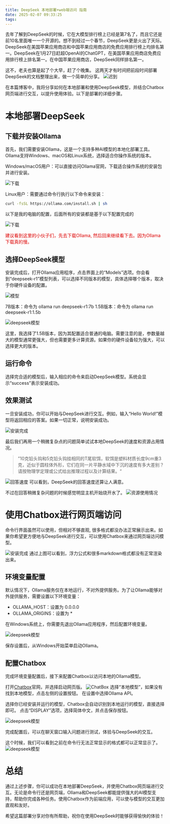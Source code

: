 ```yaml
---
title: DeepSeek 本地部署+web端访问 指南
date: 2025-02-07 09:33:25
tags:
---
```

去年了解到DeepSeek的时候，它在大模型排行榜上已经是第7名了，而且它还是前10名里面唯一一个开源的。想不到经过一个春节，DeepSeek更是火出了天际。‌DeepSeek在美国苹果应用商店和中国苹果应用商店的免费应用排行榜上均排名第一‌。DeepSeek在1月27日赶超OpenAI的ChatGPT，在美国苹果应用商店免费应用排行榜上排名第一。在中国苹果应用商店，DeepSeek同样排名第一‌。

这不，老夫也算是起了个大早，赶了个晚集。
这两天才有时间把前段时间部署DeepSeek的文档整理出来，做一个简单的分享。
![迟到](./images/deepseek-1/late.jpg)

在本篇博客中，我将分享如何在本地部署和使用DeepSeek模型，并结合Chatbox网页端进行交互，以提升使用体验。以下是部署的详细步骤。

# 本地部署DeepSeek
## 下载并安装Ollama
首先，我们需要安装Ollama，这是一个支持多种AI模型的本地化部署工具。Ollama支持Windows、macOS和Linux系统，选择适合你操作系统的版本。

Windows/macOS用户：可以直接访问Ollama官网，下载适合操作系统的安装包并进行安装。

![下载](./images/deepseek-1/download.png)

Linux用户：需要通过命令行执行以下命令来安装：
```bash
curl -fsSL https://ollama.com/install.sh | sh
```

以下是我的电脑的配置，后面所有的安装都是基于以下配置完成的

![下载](./images/deepseek-1/environment.png)

<font color="#dd0000">建议看到这里的小伙子们，先去下载Ollama, 然后回来继续看下去。因为Ollama下载真的慢。</font>

## 选择DeepSeek模型
安装完成后，打开Ollama应用程序，点击界面上的“Models”选项。你会看到“deepseek-r1”模型列表，可以选择不同版本的模型，具体选择哪个版本，取决于你硬件设备的配置。

![模型](./images/deepseek-1/models.png)

7B版本：命令为 ollama run deepseek-r1:7b
1.5B版本：命令为 ollama run deepseek-r1:1.5b

![deepseek模型](./images/deepseek-1/deepseek-models.png)

这里，我选择了1.5B版本，因为其配置适合普通的电脑。需要注意的是，参数量越大的模型通常更强大，但也需要更多计算资源。如果你的硬件设备较为强大，可以选择更大的版本。

## 运行命令
选择完合适的模型后，输入相应的命令来启动DeepSeek模型。系统会显示“success”表示安装成功。

## 效果测试
一旦安装成功，你可以开始与DeepSeek进行交互。例如，输入“Hello World!”模型将返回相应的答案。如果一切正常，说明安装成功。

![安装完成](./images/deepseek-1/success.png)

最后我们再用一个稍微复杂点的问题简单试试本地DeepSeek的速度和资源占用情况。
> ”10克铅头钩和5克铅头钩挂相同的T尾软饵，软饵是塑料材质长度9cm重3克，近似于圆柱体外形，它们在同一片平静水域中下沉的速度有多大差别？
请按物理学定理或公式给出推理过程以及计算结果。“

![回答速度](./images/deepseek-1/speed.gif)
可以看到，DeepSeek的回答速度还算让人满意。

不过在回答稍微复杂问题的时候感觉明显主机开始烧开水了。
![资源使用情况](./images/deepseek-1/resource.png)


# 使用Chatbox进行网页端访问
命令行界面虽然可以使用，但相对不够直观, 很多格式都没办法正常展示出来。如果你希望更方便地与DeepSeek进行交互，可以使用Chatbox来通过网页端访问模型。

![安装完成](./images/deepseek-1/cmd-effect.png)
通过上图可以看到，浮力公式和很多markdown格式都没有正常渲染出来。

## 环境变量配置
默认情况下，Ollama服务仅在本地运行，不对外提供服务。为了让Ollama能够对外提供服务，需要设置以下环境变量：

- OLLAMA_HOST：设置为 0.0.0.0
- OLLAMA_ORIGINS：设置为 *

在Windows系统上，你需要先退出Ollama应用程序，然后配置环境变量。

![deepseek模型](./images/deepseek-1/env_var.png)

保存设置后，从Windows开始菜单启动Ollama。

## 配置Chatbox
完成环境变量配置后，接下来配置Chatbox以访问本地的Ollama模型。

打开[Chatbox](https://web.chatboxai.app/)官网，并选择启动网页版。
![ChatBox](./images/deepseek-1/chatboxai.png)
选择“本地模型”，如果没有找到本地模型，点击左侧的设置按钮。
在设置中选择Ollama API。

选择你已经安装并运行的模型，Chatbox会自动识别到本地运行的模型，直接选择即可。
点击“DISPLAY”选项，选择简体中文，并点击保存按钮。

![deepseek模型](./images/deepseek-1/chatbox-setting3.png)

完成配置后，可以在聊天窗口输入问题进行测试，体验与DeepSeek的交互。

这个时候，我们可以看到之前在命令行无法正常显示的格式都可以正常显示了。
![deepseek模型](./images/deepseek-1/chatbox-answer.png)


# 总结
通过上述步骤，你可以成功在本地部署DeepSeek，并使用Chatbox网页端进行交互。无论是命令行还是网页端，Ollama和DeepSeek都能提供强大的AI模型支持，帮助你完成各种任务。使用Chatbox作为前端应用，可以使与模型的交互更加直观和友好。

希望这篇部署分享对你有所帮助，祝你在使用DeepSeek时能够获得愉快的体验！